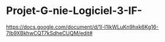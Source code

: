 # Projet-G-nie-Logiciel-3-IF-

https://docs.google.com/document/d/1l-l1IkWLuKn9hxk6Kg16-7Ib9XBkhwCQT7kSdheCUQM/edit#
